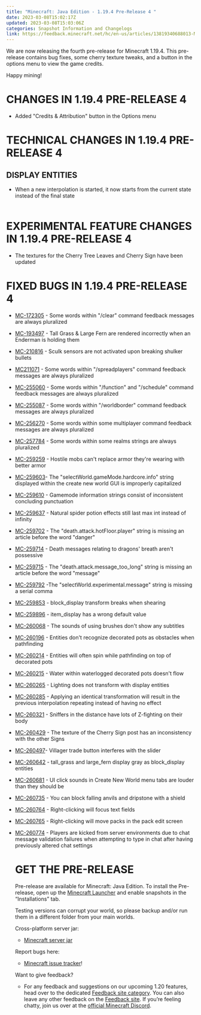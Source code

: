 ```yaml
---
title: "Minecraft: Java Edition - 1.19.4 Pre-Release 4 "
date: 2023-03-08T15:02:17Z
updated: 2023-03-08T15:03:06Z
categories: Snapshot Information and Changelogs
link: https://feedback.minecraft.net/hc/en-us/articles/13819340688013-Minecraft-Java-Edition-1-19-4-Pre-Release-4-
---
```


We are now releasing the fourth pre-release for Minecraft 1.19.4. This pre-release contains bug fixes, some cherry texture tweaks, and a button in the options menu to view the game credits.  
  
Happy mining! 

# CHANGES IN 1.19.4 PRE-RELEASE 4

- Added "Credits & Attribution" button in the Options menu 

# TECHNICAL CHANGES IN 1.19.4 PRE-RELEASE 4

## DISPLAY ENTITIES 

- When a new interpolation is started, it now starts from the current state instead of the final state  
  ​

# EXPERIMENTAL FEATURE CHANGES IN 1.19.4 PRE-RELEASE 4

- The textures for the Cherry Tree Leaves and Cherry Sign have been updated

# FIXED BUGS IN 1.19.4 PRE-RELEASE 4

- [MC-172305](https://bugs.mojang.com/browse/MC-172305) - Some words within "/clear" command feedback messages are always pluralized

- [MC-193497](https://bugs.mojang.com/browse/MC-193497) - Tall Grass & Large Fern are rendered incorrectly when an Enderman is holding them

- [MC-210816](https://bugs.mojang.com/browse/MC-210816) - Sculk sensors are not activated upon breaking shulker bullets

- [MC211071](https://bugs.mojang.com/browse/MC-211071) - Some words within "/spreadplayers" command feedback messages are always pluralized

- [MC-255060](https://bugs.mojang.com/browse/MC-255060) - Some words within "/function" and "/schedule" command feedback messages are always pluralized

- [MC-255087](https://bugs.mojang.com/browse/MC-255087) - Some words within "/worldborder" command feedback messages are always pluralized

- [MC-256270](https://bugs.mojang.com/browse/MC-256270) - Some words within some multiplayer command feedback messages are always pluralized

- [MC-257784](https://bugs.mojang.com/browse/MC-257784) - Some words within some realms strings are always pluralized

- [MC-259259](https://bugs.mojang.com/browse/MC-259259) - Hostile mobs can't replace armor they're wearing with better armor

- [MC-259603](https://bugs.mojang.com/browse/MC-259603)- The "selectWorld.gameMode.hardcore.info" string displayed within the create new world GUI is improperly capitalized

- [MC-259610](https://bugs.mojang.com/browse/MC-259610) - Gamemode information strings consist of inconsistent concluding punctuation

- [MC-259637](https://bugs.mojang.com/browse/MC-259637) - Natural spider potion effects still last max int instead of infinity

- [MC-259702](https://bugs.mojang.com/browse/MC-259702) - The "death.attack.hotFloor.player" string is missing an article before the word "danger"

- [MC-259714](https://bugs.mojang.com/browse/MC-259714) - Death messages relating to dragons' breath aren't possessive

- [MC-259715](https://bugs.mojang.com/browse/MC-259715) - The "death.attack.message_too_long" string is missing an article before the word "message"

- [MC-259792](https://bugs.mojang.com/browse/MC-259792) -The "selectWorld.experimental.message" string is missing a serial comma

- [MC-259853](https://bugs.mojang.com/browse/MC-259853) - block_display transform breaks when shearing

- [MC-259896](https://bugs.mojang.com/browse/MC-259896) - item_display has a wrong default value

- [MC-260068](https://bugs.mojang.com/browse/MC-260068) - The sounds of using brushes don't show any subtitles

- [MC-260196](https://bugs.mojang.com/browse/MC-260196) - Entities don't recognize decorated pots as obstacles when pathfinding

- [MC-260214](https://bugs.mojang.com/browse/MC-260214) - Entities will often spin while pathfinding on top of decorated pots

- [MC-260215](https://bugs.mojang.com/browse/MC-260215) - Water within waterlogged decorated pots doesn't flow

- [MC-260265](https://bugs.mojang.com/browse/MC-260265) - Lighting does not transform with display entities

- [MC-260285](https://bugs.mojang.com/browse/MC-260285) - Applying an identical transformation will result in the previous interpolation repeating instead of having no effect

- [MC-260321](https://bugs.mojang.com/browse/MC-260321) - Sniffers in the distance have lots of Z-fighting on their body

- [MC-260429](https://bugs.mojang.com/browse/MC-260429) - The texture of the Cherry Sign post has an inconsistency with the other Signs

- [MC-260497](https://bugs.mojang.com/browse/MC-260497)- Villager trade button interferes with the slider

- [MC-260642](https://bugs.mojang.com/browse/MC-260642) - tall_grass and large_fern display gray as block_display entities

- [MC-260681](https://bugs.mojang.com/browse/MC-260681) - UI click sounds in Create New World menu tabs are louder than they should be

- [MC-260735](https://bugs.mojang.com/browse/MC-260735) - You can block falling anvils and dripstone with a shield

- [MC-260764](https://bugs.mojang.com/browse/MC-260764) - Right-clicking will focus text fields

- [MC-260765](https://bugs.mojang.com/browse/MC-260765) - Right-clicking will move packs in the pack edit screen

- [MC-260774](https://bugs.mojang.com/browse/MC-260774) - Players are kicked from server environments due to chat message validation failures when attempting to type in chat after having previously altered chat settings  
    

  # GET THE PRE-RELEASE

  Pre-release are available for Minecraft: Java Edition. To install the Pre-release, open up the [Minecraft Launcher](https://www.minecraft.net/download.html) and enable snapshots in the “Installations” tab.

  Testing versions can corrupt your world, so please backup and/or run them in a different folder from your main worlds.

  Cross-platform server jar:

  - [Minecraft server jar](https://piston-data.mojang.com/v1/objects/cedc29f7e4927bfe58c96e67495a73c7333c75cd/server.jar)

  Report bugs here:

  - [Minecraft issue tracker](https://bugs.mojang.com/projects/MC/summary)!

  Want to give feedback?

  - For any feedback and suggestions on our upcoming 1.20 features, head over to the dedicated [Feedback site category](https://aka.ms/MC120Feedback). You can also leave any other feedback on the [Feedback site](https://aka.ms/JavaSnapshotFeedback). If you’re feeling chatty, join us over at the [official Minecraft Discord](https://discordapp.com/invite/minecraft).

  ​
